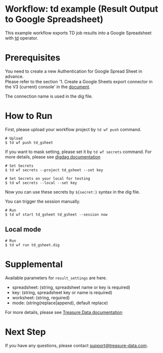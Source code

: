 # Workflow: td example (Result Output to Google Spreadsheet)

This example workflow exports TD job results into a Google Spreadsheet with [td](http://docs.digdag.io/operators/td.html) operator.

# Prerequisites

You need to create a new Authentication for Google Spread Sheet in advance.  
Please refer to the section '1. Create a Google Sheets export connector in the V3 (current) console' in the [document](https://support.treasuredata.com/hc/en-us/articles/360010360053-Migrating-from-a-Google-Sheets-Legacy-Export-Connector-to-an-OAuth-based-Google-Sheets-Export-Connector).

The connection name is used in the dig file.


# How to Run

First, please upload your workflow project by `td wf push` command.

    # Upload
    $ td wf push td_gsheet

If you want to mask setting, please set it by `td wf secrets` command. For more details, please see [digdag documentation](http://docs.digdag.io/command_reference.html#secrets)

    # Set Secrets
    $ td wf secrets --project td_gsheet --set key

    # Set Secrets on your local for testing
    $ td wf secrets --local --set key

Now you can use these secrets by `${secret:}` syntax in the dig file.

You can trigger the session manually.

    # Run
    $ td wf start td_gsheet td_gsheet --session now

## Local mode

    # Run
    $ td wf run td_gsheet.dig

# Supplemental

Available parameters for `result_settings` are here.

- spreadsheet: (string, spreadsheet name or key is required)
- key: (string, spreadsheet key or name is required)
- worksheet: (string, required)
- mode: (string(replace|append), default replace)

For more details, please see [Treasure Data documentation](https://docs.treasuredata.com/articles/result-into-google-spreadsheet)

# Next Step

If you have any questions, please contact support@treasure-data.com.
